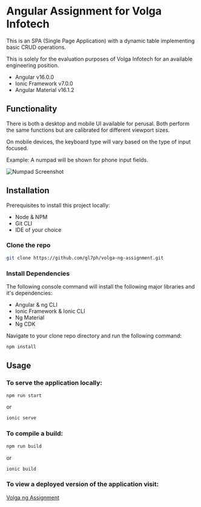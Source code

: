 # Angular Assignment for Volga Infotech

This is an SPA (Single Page Application) with a dynamic table implementing basic CRUD operations.

This is solely for the evaluation purposes of Volga Infotech for an available engineering position.

- Angular v16.0.0
- Ionic Framework v7.0.0
- Angular Material v16.1.2

## Functionality

There is both a desktop and mobile UI available for perusal.
Both perform the same functions but are calibrated for different viewport sizes.

On mobile devices, the keyboard type will vary based on the type of input focused.

Example: A numpad will be shown for phone input fields.

![Numpad Screenshot](https://github.com/gl7ph/volga-ng-assignment/blob/master/src/assets/images/mobile-numpad-screenshot.jpg "A numpad will be shown for phone input fields.
")

## Installation
Prerequisites to install this project locally:
- Node & NPM
- Git CLI
- IDE of your choice

### Clone the repo

```bash
git clone https://github.com/gl7ph/volga-ng-assignment.git
```

### Install Dependencies

The following console command will install the following major libraries and it's dependencies:
- Angular & ng CLI
- Ionic Framework & Ionic CLI
- Ng Material
- Ng CDK

Navigate to your clone repo directory and run the following command:

```bash
npm install
```
## Usage

### To serve the application locally:

```bash
npm run start
```

or

```bash
ionic serve
```

### To compile a build:

```bash
npm run build
```

or

```bash
ionic build
```

### To view a deployed version of the application visit:

[Volga ng Assignment](https://volga-ng-assignment.web.app)
